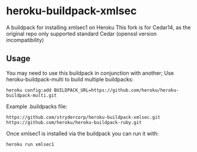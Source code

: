 # heroku-buildpack-xmlsec

A buildpack for installing xmlsec1 on Heroku
This fork is for Cedar14, as the original repo only supported standard Cedar (openssl version incompatibility)

## Usage

You may need to use this buildpack in conjunction with another;
Use heroku-buildpack-multi to build multiple buildpacks:

    heroku config:add BUILDPACK_URL=https://github.com/heroku/heroku-buildpack-multi.git

Example .buildpacks file:

    https://github.com/strydercorp/heroku-buildpack-xmlsec.git
    https://github.com/heroku/heroku-buildpack-ruby.git

Once xmlsec1 is installed via the buildpack you can run it with:

    heroku run xmlsec1

